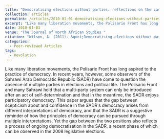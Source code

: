 ```yaml
---
title: "Democratising elections without parties: reflections on the case of the Saharawi Arab Democratic Republic"
collection: articles
permalink: /articles/2010-01-01-democratising-elections-without-parties
excerpt: "Like many liberation movements, the Polisario Front has long aspired to the practice of democracy. In recent years, however, some observers of the Sahrawi Arab Democratic Republic (SADR) have come to question the absence of multiple parties in elections and political life."
date: 2010-01-01
venue: "The Journal of North African Studies "
citation: "Wilson, A. (2011). &quot;Democratising elections without parties: reflections on the case of the Saharawi Arab Democratic Republic&quot; <i> The Journal of North African Studies 15(4):423-438.</i>."
categories:
  - Peer-reviewed Articles
tags:
  - Revolution
---
```


Like many liberation movements, the Polisario Front has long aspired to the practice of democracy. In recent years, however, some observers of the Sahrawi Arab Democratic Republic (SADR) have come to question the absence of multiple parties in elections and political life. The Polisario Front and many Sahrawi hold that a multi-party system can only be introduced after an act of self-determination and that in the meantime, the SADR enjoys participatory democracy. This paper argues that the gap between scepticism about and confidence in the SADR's democracy arises from different interpretations of democracy, and that the SADR is a suggestive reminder of how the principles of democracy can be pursued through multiple interpretations. Yet the gap between the two positions also reflects a process of ongoing democratisation in the SADR, a recent phase of which can be observed in the 2008 legislative elections. 


